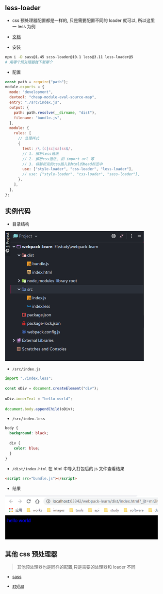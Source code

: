 ## less-loader

- css 预处理器配置都是一样的, 只是需要配置不同的 loader 就可以, 所以这里一 less 为例

- [文档](https://www.webpackjs.com/loaders/less-loader/)

- 安装

```sh
npm i -D sass@1.45 scss-loader@10.1 less@3.11 less-loader@5
# 用哪个预处理器就下载哪个
```

- 配置

```js
const path = require("path");
module.exports = {
  mode: "development",
  devtool: "cheap-module-eval-source-map",
  entry: "./src/index.js",
  output: {
    path: path.resolve(__dirname, "dist"),
    filename: "bundle.js",
  },
  module: {
    rules: [
      // 处理样式
      {
        test: /\.(c|sc|sa)ss$/,
        // 1. 解析less语法
        // 2. 解析css语法, 如 import url 等
        // 3. 将解析完的css插入到html的head标签中
        use: ["style-loader", "css-loader", "less-loader"],
        // use: ["style-loader", "css-loader", "sass-loader"],
      },
    ],
  },
};
```

## 实例代码

- 目录结构

![notes_imgs_20200304130915](https://raw.githubusercontent.com/liaohui5/images/main/images/202206131710559.png)

- `/src/index.js`

```js
import "./index.less";

const oDiv = document.createElement("div");

oDiv.innerText = "hello world";

document.body.appendChild(oDiv);
```

- `/src/index.less`

```css
body {
  background: black;

  div {
    color: blue;
  }
}
```

- `/dist/index.html` 在 html 中导入打包后的 js 文件查看结果

```html
<script src="bundle.js"></script>
```

- 结果

![notes_imgs_20200304130824](https://raw.githubusercontent.com/liaohui5/images/main/images/202206131711855.png)

## 其他 css 预处理器

> 其他预处理器也是同样的配置,只是需要的处理器和 loader 不同

- [sass](https://www.webpackjs.com/loaders/sass-loader/)

- [stylus](https://www.npmjs.com/package/stylus-loader)
